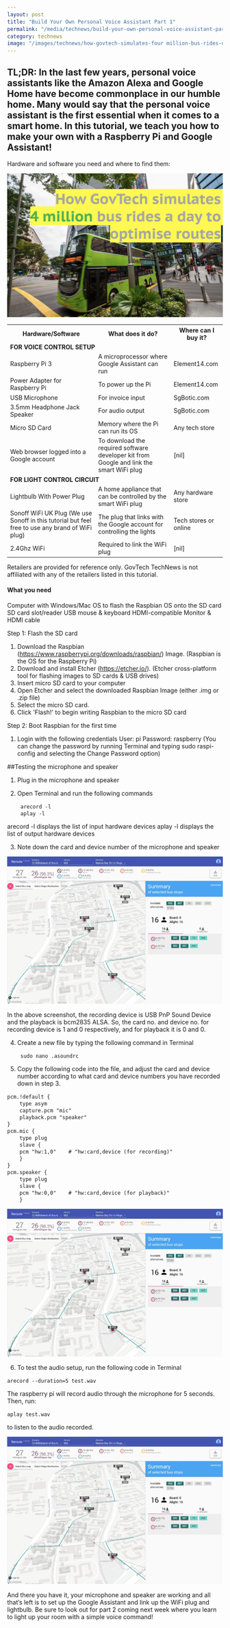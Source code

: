 ```yaml
---
layout: post
title: "Build Your Own Personal Voice Assistant Part 1"
permalink: "/media/technews/build-your-own-personal-voice-assistant-part1"
category: technews
image: "/images/technews/how-govtech-simulates-four million-bus-rides-day-part1.png"
---
```


TL;DR: In the last few years, personal voice assistants like the Amazon Alexa and Google Home have become commonplace in our humble home. Many would say that the personal voice assistant is the first essential when it comes to a smart home. In this tutorial, we teach you how to make your own with a Raspberry Pi and Google Assistant! 
---


Hardware and software you need and where to find them:
 
 ![how govtech simulates four million bus rides a day](/images/technews/how-govtech-simulates-four-million-bus-rides-day-part1.jpg)
 
 
 <table class="table-h">
  <tr>
    <!-- <th>TRANS Lab</th> -->
    <th>Hardware/Software</th>
    <th>What does it do?</th>
    <th>Where can I buy it?</th>
  </tr>
  <tr>
	  <td colspan="3"><b>FOR VOICE CONTROL SETUP</b></td>
  </tr>	
  <tr>
    <!-- <td colspan="3">TRANS Lab: A*STAR</td> -->
    <td>Raspberry Pi 3</td>
    <td>A microprocessor where Google Assistant can run</td>
    <td>Element14.com</td>
  </tr>
  <tr>
    <td>Power Adapter for Raspberry Pi</td>
    <td>To power up the Pi</td>
    <td>Element14.com</td>
  </tr>
  <tr>
    <td>USB Microphone</td>
    <td>For invoice input</td>
    <td>SgBotic.com</td>
  </tr>
  <tr>
    <td>3.5mm Headphone Jack Speaker</td>
    <td>For audio output</td>
    <td>SgBotic.com</td>
  </tr>
  <tr>
    <td>Micro SD Card</td>
    <td>Memory where the Pi can run its OS</td>
    <td>Any tech store</td>
  </tr>
  <tr>
    <td>Web browser logged into a Google account</td>
    <td>To download the required software developer kit from Google and link the smart WiFi plug</td>
    <td>[nil]</td>
  </tr>
  <tr>
	  <td colspan="3"> <b>FOR LIGHT CONTROL CIRCUIT</b></td>
  </tr>	
  <tr>
    <!-- <td rowspan="5">NTU</td> -->
    <td>Lightbulb With Power Plug</td>
    <td>A home appliance that can be controlled by the smart WiFi plug</td>
    <td>Any hardware store</td>
  </tr> 
   <tr>
    <td>Sonoff WiFi UK Plug (We use Sonoff in this tutorial but feel free to use any brand of WiFi plug)</td>
    <td>The plug that links with the Google account for controlling the lights</td>
    <td>Tech stores or online</td>
  </tr> 
  <tr>
    <td>2.4Ghz WiFi</td>
    <td>Required to link the WiFi plug</td>
    <td>[nil]</td>
  </tr>
</table>
 
Retailers are provided for reference only. GovTech TechNews is not affiliated with any of the retailers listed in this tutorial.

#### **What you need** 

Computer with Windows/Mac OS to flash the Raspbian OS onto the SD card
SD card slot/reader
USB mouse & keyboard
HDMI-compatible Monitor & HDMI cable

Step 1: Flash the SD card

1. Download the Raspbian (https://www.raspberrypi.org/downloads/raspbian/) Image.
(Raspbian is the OS for the Raspberry Pi)
2. Download and install Etcher (https://etcher.io/).
(Etcher cross-platform tool for flashing images to SD cards & USB drives)
3. Insert micro SD card to your computer
4. Open Etcher and select the downloaded Raspbian Image (either .img or .zip file)
5. Select the micro SD card.
6. Click 'Flash!' to begin writing Raspbian to the micro SD card


Step 2: Boot Raspbian for the first time

1. Login with the following credentials
User: pi
Password: raspberry
(You can change the password by running Terminal and typing sudo raspi-config and selecting the Change Password option)

##Testing the microphone and speaker

1. Plug in the microphone and speaker
2. Open Terminal and run the following commands

        arecord -l
        aplay -l

arecord -l displays the list of input hardware devices
aplay -l displays the list of output hardware devices


3. Note down the card and device number of the microphone and speaker 

![a screenshot of a bus route](/images/technews/how-govtech-simulates-four-million-bus-rides-a-day-part2.png)

In the above screenshot, the recording device is USB PnP Sound Device and the playback is bcm2835 ALSA. So, the card no. and device no. for recording device is 1 and 0 respectively, and for playback it is 0 and 0.

4. Create a new file by typing the following command in Terminal

        sudo nano .asoundrc

5.   Copy the following code into the file, and adjust the card and device number according to what card and device numbers you have recorded down in step 3.

	pcm.!default {
	    type asym
	    capture.pcm "mic"
	    playback.pcm "speaker"
	}
	pcm.mic {
	    type plug
	    slave {
		pcm "hw:1,0"	# "hw:card,device (for recording)"
	    }
	}
	pcm.speaker {
	    type plug
	    slave {
		pcm "hw:0,0"	# "hw:card,device (for playback)"
	    }


![a screenshot of a bus route](/images/technews/how-govtech-simulates-four-million-bus-rides-a-day-part2.png)

6.   To test the audio setup, run the following code in Terminal

	arecord --duration=5 test.wav
	
The raspberry pi will record audio through the microphone for 5 seconds.
Then, run:


	aplay test.wav

to listen to the audio recorded.

![a screenshot of a bus route](/images/technews/how-govtech-simulates-four-million-bus-rides-a-day-part2.png)

And there you have it, your microphone and speaker are working and all that’s left is to set up the Google Assistant and link up the WiFi plug and lightbulb. Be sure to look out for part 2 coming next week where you learn to light up your room with a simple voice command!

